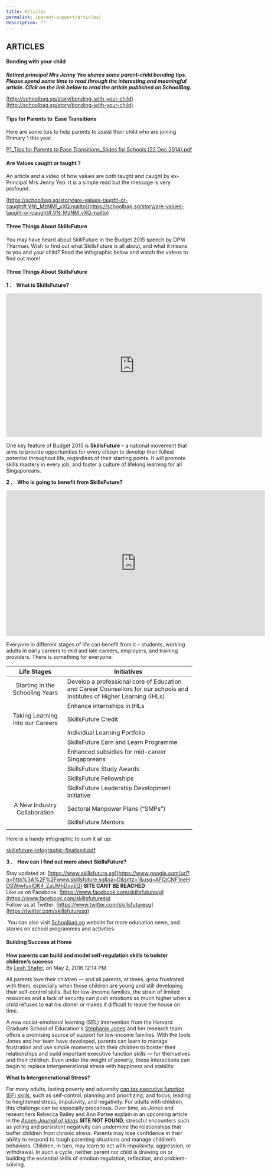 ```yaml
---
title: Articles
permalink: /parent-support/articles/
description: ""
---
```

## ARTICLES

#### Bonding with your child

**_Retired principal Mrs Jenny Yeo shares some parent-child bonding tips. Please spend some time to read through the interesting and meaningful article. Click on the link below to read the article published on SchoolBag._**

[http://schoolbag.sg/story/bonding-with-your-child](http://schoolbag.sg/story/bonding-with-your-child)

#### Tips for Parents to  Ease Transitions

Here are some tips to help parents to assist their child who are joining Primary 1 this year.

[P1_Tips for Parents to Ease Transitions_Slides for Schools (22 Dec 2014).pdf ](/files/P1_Tips%20for%20Parents%20to%20%20Ease%20Transitions_Slides%20for%20Schools%20(22%20Dec%202014).pdf)

#### Are Values caught or taught ?

An article and a video of how values are both taught and caught by ex-Principal Mrs Jenny Yeo. It is a simple read but the message is very profound.

[https://schoolbag.sg/story/are-values-taught-or-caught#.VN\_MzNM\_vXQ.mailto](https://schoolbag.sg/story/are-values-taught-or-caught#.VN_MzNM_vXQ.mailto)

#### Three Things About SkillsFuture

You may have heard about SkillFuture in the Budget 2015 speech by DPM Tharman. Wish to find out what SkillsFuture is all about, and what it means to you and your child? Read the infographic below and watch the videos to find out more!

#### Three Things About SkillsFuture

**1 \.    What is SkillsFuture?**

<iframe width="693" height="389" src="https://www.youtube.com/embed/rdBobyZLl7M" title="What is SkillsFuture?" frameborder="0" allow="accelerometer; autoplay; clipboard-write; encrypted-media; gyroscope; picture-in-picture; web-share" allowfullscreen></iframe>

One key feature of Budget 2015 is **SkillsFuture** – a national movement that aims to provide opportunities for every citizen to develop their fullest potential throughout life, regardless of their starting points. It will promote skills mastery in every job, and foster a culture of lifelong learning for all Singaporeans.

**2 \.    Who is going to benefit from SkillsFuture?**

<iframe width="701" height="394" src="https://www.youtube.com/embed/CkIBjH8z3GU" title="Your SkillsFuture Journey" frameborder="0" allow="accelerometer; autoplay; clipboard-write; encrypted-media; gyroscope; picture-in-picture; web-share" allowfullscreen></iframe>

Everyone in different stages of life can benefit from it – students, working adults in early careers to mid and late careers, employers, and training providers. There is something for everyone:

| **Life Stages**  | **Initiatives**  |
|:-:|---|
| Starting in the Schooling Years  | Develop a professional core of Education and Career Counsellors for our schools and Institutes of Higher Learning (IHLs)  |
|   | Enhance internships in IHLs  |
| Taking Learning into our Careers  | SkillsFuture Credit  |
|   | Individual Learning Portfolio  |
|   | SkillsFuture Earn and Learn Programme  |
|   | Enhanced subsidies for mid-career Singaporeans  |
|   | SkillsFuture Study Awards  |
|   | SkillsFuture Fellowships  |
|   | SkillsFuture Leadership Development Initiative  |
| A New Industry Collaboration  | Sectoral Manpower Plans (“SMPs”)  |
|   | SkillsFuture Mentors  |
|   |   |

Here is a handy infographic to sum it all up:

[skillsfuture-infographic-finalised.pdf](/files/skillsfuture-infographic-finalised.pdf)

**3 \.    How can I find out more about SkillsFuture?**

Stay updated at: [https://www.skillsfuture.sg](https://www.google.com/url?q=http%3A%2F%2Fwww.skillsfuture.sg&sa=D&sntz=1&usg=AFQjCNF1neHDSWiwfyvIOK4_ZaUMhDyyEQ) **SITE CANT BE REACHED**<br>
Like us on Facebook: [https://www.facebook.com/skillsfuturesg](https://www.facebook.com/skillsfuturesg)<br>
Follow us at Twitter: [https://www.twitter.com/skillsfuturesg](https://twitter.com/skillsfuturesg)

 You can also visit [Schoolbag.sg](http://schoolbag.sg/) website for more education news, and stories on school programmes and activities.
 
 #### Building Success at Home

**How parents can build and model self-regulation skills to bolster children’s success**<br>
By [Leah Shafer](http://www.gse.harvard.edu/taxonomy/term/44951), on May 2, 2016 12:14 PM

All parents love their children — and all parents, at times, grow frustrated with them, especially when those children are young and still developing their self-control skills. But for low-income families, the strain of limited resources and a lack of security can push emotions so much higher when a child refuses to eat his dinner or makes it difficult to leave the house on time.

A new social-emotional learning (SEL) intervention from the Harvard Graduate School of Education's [Stephanie Jones](http://www.gse.harvard.edu/faculty/stephanie-jones) and her research team offers a promising source of support for low-income families. With the tools Jones and her team have developed, parents can learn to manage frustration and use simple moments with their children to bolster their relationships and build important executive function skills — for themselves and their children. Even under the weight of poverty, those interactions can begin to replace intergenerational stress with happiness and stability.

**What Is Intergenerational Stress?**

For many adults, lasting poverty and adversity [can tax executive function (EF) skills](http://www.gse.harvard.edu/news/uk/16/03/tools-success), such as self-control, planning and prioritizing, and focus, leading to heightened stress, impulsivity, and negativity. For adults with children, this challenge can be especially precarious. Over time, as Jones and researchers Rebecca Bailey and Ann Partee explain in an upcoming article in the [_Aspen Journal of Ideas_](http://aspen.us/journal) **SITE NOT FOUND**, stressful encounters such as yelling and persistent negativity can undermine the relationships that buffer children from chronic stress. Parents may lose confidence in their ability to respond to tough parenting situations and manage children’s behaviors. Children, in turn, may learn to act with impulsivity, aggression, or withdrawal. In such a cycle, neither parent nor child is drawing on or building the essential skills of emotion regulation, reflection, and problem-solving.